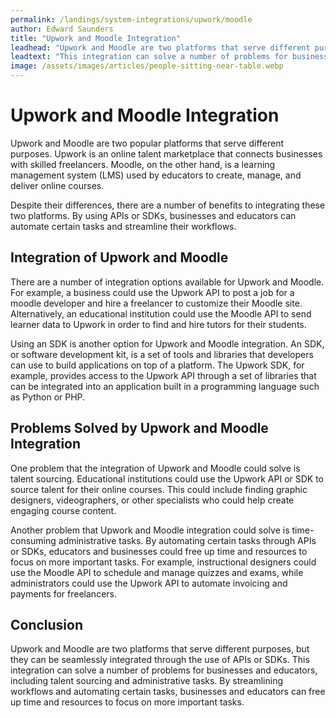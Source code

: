 ```yaml
---
permalink: /landings/system-integrations/upwork/moodle
author: Edward Saunders
title: "Upwork and Moodle Integration"
leadhead: "Upwork and Moodle are two platforms that serve different purposes, but they can be seamlessly integrated through the use of APIs or SDKs"
leadtext: "This integration can solve a number of problems for businesses and educators, including talent sourcing and administrative tasks. By streamlining workflows and automating certain tasks, businesses and educators can free up time and resources to focus on more important tasks."
image: /assets/images/articles/people-sitting-near-table.webp
---
```

<div class="arttext"><h1>Upwork and Moodle Integration</h1> 

<p>Upwork and Moodle are two popular platforms that serve different purposes. Upwork is an online talent marketplace that connects businesses with skilled freelancers. Moodle, on the other hand, is a learning management system (LMS) used by educators to create, manage, and deliver online courses.</p>

<p>Despite their differences, there are a number of benefits to integrating these two platforms. By using APIs or SDKs, businesses and educators can automate certain tasks and streamline their workflows.</p>

<h2>Integration of Upwork and Moodle</h2> 

<p>There are a number of integration options available for Upwork and Moodle. For example, a business could use the Upwork API to post a job for a moodle developer and hire a freelancer to customize their Moodle site. Alternatively, an educational institution could use the Moodle API to send learner data to Upwork in order to find and hire tutors for their students.</p>

<p>Using an SDK is another option for Upwork and Moodle integration. An SDK, or software development kit, is a set of tools and libraries that developers can use to build applications on top of a platform. The Upwork SDK, for example, provides access to the Upwork API through a set of libraries that can be integrated into an application built in a programming language such as Python or PHP.</p>

<h2>Problems Solved by Upwork and Moodle Integration</h2>

<p>One problem that the integration of Upwork and Moodle could solve is talent sourcing. Educational institutions could use the Upwork API or SDK to source talent for their online courses. This could include finding graphic designers, videographers, or other specialists who could help create engaging course content.</p>

<p>Another problem that Upwork and Moodle integration could solve is time-consuming administrative tasks. By automating certain tasks through APIs or SDKs, educators and businesses could free up time and resources to focus on more important tasks. For example, instructional designers could use the Moodle API to schedule and manage quizzes and exams, while administrators could use the Upwork API to automate invoicing and payments for freelancers.</p>

<h2>Conclusion</h2>

<p>Upwork and Moodle are two platforms that serve different purposes, but they can be seamlessly integrated through the use of APIs or SDKs. This integration can solve a number of problems for businesses and educators, including talent sourcing and administrative tasks. By streamlining workflows and automating certain tasks, businesses and educators can free up time and resources to focus on more important tasks.</p>

</div>